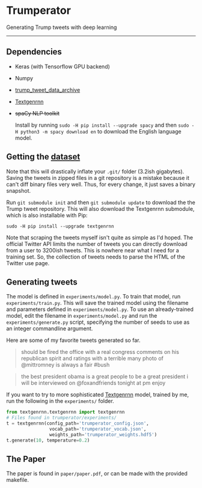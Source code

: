 # Trumperator

Generating Trump tweets with deep learning

---

## Dependencies

* Keras (with Tensorflow GPU backend)
* Numpy
* [trump_tweet_data_archive](http://www.trumptwitterarchive.com/)
* [Textgenrnn](https://github.com/minimaxir/textgenrnn)
* <strike>spaCy NLP toolkit</strike>

  Install by running `sudo -H pip install --upgrade spacy` and then `sudo -H python3 -m spacy download en` to download the English language model.

## Getting the [dataset](https://github.com/bpb27/trump_tweet_data_archive)

Note that this will drastically inflate your `.git/` folder (3.2ish gigabytes). Saving the tweets in zipped files in a git repository is a mistake because it can't diff binary files very well. Thus, for every change, it just saves a binary snapshot.

Run `git submodule init` and then `git submodule update` to download the the Trump tweet repository. This will also download the Textgenrnn submodule, which is also installable with Pip:

```shell
sudo -H pip install --upgrade textgenrnn
```

Note that scraping the tweets myself isn't quite as simple as I'd hoped. The official Twitter API limits the number of tweets you can directly download from a user to 3200ish tweets. This is nowhere near what I need for a training set. So, the collection of tweets needs to parse the HTML of the Twitter use page.

## Generating tweets

The model is defined in `experiments/model.py`. To train that model, run `experiments/train.py`. This will save the trained model using the filename and parameters defined in `experiments/model.py`. To use an already-trained model, edit the filename in `experiments/model.py` and run the `experiments/generate.py` script, specifying the number of seeds to use as an integer commandline argument.

Here are some of my favorite tweets generated so far.

> should be fired the office with a real congress comments on his republican spirit and ratings with a terrible many photo of @mittromney is always a fair #bush

> the best president obama is a great people to be a great president i will be interviewed on @foxandfriends tonight at pm enjoy

If you want to try to more sophisticated [Textgenrnn](https://github.com/minimaxir/textgenrnn) model, trained by me, run the following in the `experiments/` folder.

```python
from textgenrnn.textgenrnn import textgenrnn
# Files found in trumperator/experiments/
t = textgenrnn(config_path='trumperator_config.json',
                vocab_path='trumperator_vocab.json',
                weights_path='trumperator_weights.hdf5')
t.generate(10, temperature=0.2)
```

## The Paper

The paper is found in `paper/paper.pdf`, or can be made with the provided makefile.
